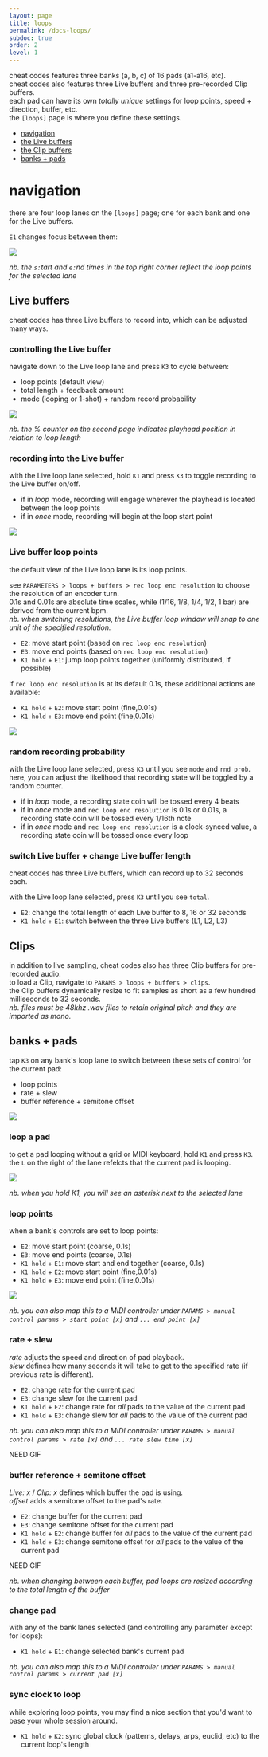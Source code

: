 ```yaml
---
layout: page
title: loops
permalink: /docs-loops/
subdoc: true
order: 2
level: 1
---
```


cheat codes features three banks (a, b, c) of 16 pads (a1-a16, etc).  
cheat codes also features three Live buffers and three pre-recorded Clip buffers.  
each pad can have its own *totally unique* settings for loop points, speed + direction, buffer, etc.  
the `[loops]` page is where you define these settings.

- [navigation](#navigation)
- [the Live buffers](#live)
- [the Clip buffers](#clips)
- [banks + pads](#banks_and_pads)

# navigation

<!-- ## `E1` -->

there are four loop lanes on the `[loops]` page; one for each bank and one for the Live buffers.  

`E1` changes focus between them:

<img src="../assets/images/loops_page_nav.gif" style="max-width:35%"/>

*nb. the `s:`tart and `e:`nd times in the top right corner reflect the loop points for the selected lane*

<h2 id = "live">Live buffers</h2>

cheat codes has three Live buffers to record into, which can be adjusted many ways.

<h3 id = "live-buffer-controls">controlling the Live buffer</h3>

navigate down to the Live loop lane and press `K3` to cycle between:

- loop points (default view)
- total length + feedback amount
- mode (looping or 1-shot) + random record probability

<img src="../assets/images/loops_live_params.gif" style="max-width:35%"/>

*nb. the % counter on the second page indicates playhead position in relation to loop length*

### recording into the Live buffer

with the Live loop lane selected, hold `K1` and press `K3` to toggle recording to the Live buffer on/off.

- if in *loop* mode, recording will engage wherever the playhead is located between the loop points
- if in *once* mode, recording will begin at the loop start point

<img src="../assets/images/loops_live_rec.gif" style="max-width:35%"/>

### Live buffer loop points

the default view of the Live loop lane is its loop points.

see `PARAMETERS > loops + buffers > rec loop enc resolution` to choose the resolution of an encoder turn.  
0.1s and 0.01s are absolute time scales, while (1/16, 1/8, 1/4, 1/2, 1 bar) are derived from the current bpm.  
*nb. when switching resolutions, the Live buffer loop window will snap to one unit of the specified resolution.*
- `E2`: move start point (based on `rec loop enc resolution`)
- `E3`: move end points (based on `rec loop enc resolution`)
- `K1 hold` + `E1`: jump loop points together (uniformly distributed, if possible)

if `rec loop enc resolution` is at its default 0.1s, these additional actions are available:
- `K1 hold` + `E2`: move start point (fine,0.01s)
- `K1 hold` + `E3`: move end point (fine,0.01s)

<img src="../assets/images/loops_rec_loop_enc.gif" style="max-width:35%"/>

### random recording probability

with the Live loop lane selected, press `K3` until you see `mode` and `rnd prob`.  
here, you can adjust the likelihood that recording state will be toggled by a random counter.  

- if in *loop* mode, a recording state coin will be tossed every 4 beats
- if in *once* mode and `rec loop enc resolution` is 0.1s or 0.01s, a recording state coin will be tossed every 1/16th note
- if in *once* mode and `rec loop enc resolution` is a clock-synced value, a recording state coin will be tossed once every loop

### switch Live buffer + change Live buffer length

cheat codes has three Live buffers, which can record up to 32 seconds each.

with the Live loop lane selected, press `K3` until you see `total`.

- `E2`: change the total length of each Live buffer to 8, 16 or 32 seconds
- `K1 hold` + `E1`: switch between the three Live buffers (L1, L2, L3)

<h2 id = "clips">Clips</h2>

in addition to live sampling, cheat codes also has three Clip buffers for pre-recorded audio.  
to load a Clip, navigate to `PARAMS > loops + buffers > clips`.  
the Clip buffers dynamically resize to fit samples as short as a few hundred milliseconds to 32 seconds.  
*nb. files must be 48khz .wav files to retain original pitch and they are imported as mono.*

<h2 id = "banks_and_pads">banks + pads</h2>

tap `K3` on any bank's loop lane to switch between these sets of control for the current pad:

- loop points
- rate + slew
- buffer reference + semitone offset

<img src="../assets/images/loops_param_jump.gif" style="max-width:35%"/>

### loop a pad

to get a pad looping without a grid or MIDI keyboard, hold `K1` and press `K3`.  
the `L` on the right of the lane refelcts that the current pad is looping.

<img src="../assets/images/loops_toggle_loop.gif" style="max-width:35%"/>

*nb. when you hold K1, you will see an asterisk next to the selected lane*

### loop points

when a bank's controls are set to loop points:

- `E2`: move start point (coarse, 0.1s)
- `E3`: move end points (coarse, 0.1s)
- `K1 hold` + `E1`: move start and end together (coarse, 0.1s)
- `K1 hold` + `E2`: move start point (fine,0.01s)
- `K1 hold` + `E3`: move end point (fine,0.01s)

<img src="../assets/images/loop_move_points.gif" style="max-width:35%"/>

*nb. you can also map this to a MIDI controller under `PARAMS > manual control params > start point [x]` and `... end point [x]`*

### rate + slew

*rate* adjusts the speed and direction of pad playback.  
*slew* defines how many seconds it will take to get to the specified rate (if previous rate is different).

- `E2`: change rate for the current pad
- `E3`: change slew for the current pad
- `K1 hold` + `E2`: change rate for *all* pads to the value of the current pad
- `K1 hold` + `E3`: change slew for *all* pads to the value of the current pad

*nb. you can also map this to a MIDI controller under `PARAMS > manual control params > rate [x]` and `... rate slew time [x]`*

NEED GIF

### buffer reference + semitone offset

*Live: x* / *Clip: x* defines which buffer the pad is using.  
*offset* adds a semitone offset to the pad's rate.  

- `E2`: change buffer for the current pad
- `E3`: change semitone offset for the current pad
- `K1 hold` + `E2`: change buffer for *all* pads to the value of the current pad
- `K1 hold` + `E3`: change semitone offset for *all* pads to the value of the current pad

NEED GIF

*nb. when changing between each buffer, pad loops are resized according to the total length of the buffer*

### change pad

with any of the bank lanes selected (and controlling any parameter except for loops):

- `K1 hold` + `E1`: change selected bank's current pad

*nb. you can also map this to a MIDI controller under `PARAMS > manual control params > current pad [x]`*

### sync clock to loop

while exploring loop points, you may find a nice section that you'd want to base your whole session around.  

- `K1 hold` + `K2`: sync global clock (patterns, delays, arps, euclid, etc) to the current loop's length